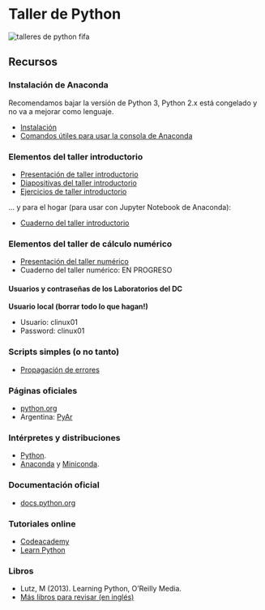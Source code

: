 # Taller de Python

![talleres de python fifa](https://raw.githubusercontent.com/fifabsas/talleresfifabsas/master/python/Publicidad/logos_python_fifa.png)

## Recursos

### Instalación de Anaconda
Recomendamos bajar la versión de Python 3, Python 2.x está congelado y no va a mejorar como lenguaje.
- [Instalación](http://continuum.io/downloads)
- [Comandos útiles para usar la consola de Anaconda](https://conda.io/docs/_downloads/conda-cheatsheet.pdf)

### Elementos del taller introductorio
 - [Presentación de taller introductorio](https://github.com/fifabsas/talleresfifabsas/blob/master/python/1_Introductorio/presentacion.pdf)
 - [Diapositivas del taller introductorio](https://github.com/fifabsas/talleresfifabsas/blob/master/python/1_Introductorio/introduccion.pdf)
 - [Ejercicios de taller introductorio](https://github.com/fifabsas/talleresfifabsas/blob/master/python/1_Introductorio/ejercicios.pdf)
 
 ... y para el hogar (para usar con Jupyter Notebook de Anaconda):
 - [Cuaderno del taller introductorio](https://github.com/fifabsas/talleresfifabsas/blob/master/python/1_Introductorio/introduccion.ipynb)
 
 ### Elementos del taller de cálculo numérico
 - [Presentación del taller numérico](https://github.com/fifabsas/talleresfifabsas/blob/master/python/numerico/presentacion.pdf)
 - Cuaderno del taller numérico: EN PROGRESO

#### Usuarios y contraseñas de los Laboratorios del DC
**Usuario local (borrar todo lo que hagan!)**
- Usuario: clinux01
- Password: clinux01


### Scripts simples (o no tanto)
 - [Propagación de errores](http://pastebin.com/WaB8qsQd)

### Páginas oficiales
- [python.org](http://www.python.org)
- Argentina: [PyAr](http://python.org.ar/)

### Intérpretes y distribuciones
- [Python](https://www.python.org/downloads/).
- [Anaconda](http://continuum.io/downloads) y [Miniconda](http://conda.pydata.org/miniconda.html).

### Documentación oficial
- [docs.python.org](http://docs.python.org)

### Tutoriales online
- [Codeacademy](http://www.codecademy.com/tracks/python)
- [Learn Python](http://www.learnpython.org/)

### Libros
- Lutz, M (2013). Learning Python, O’Reilly Media.
- [Más libros para revisar (en inglés)](https://wiki.python.org/moin/IntroductoryBooks)
